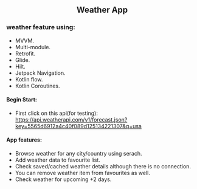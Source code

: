 <h2 align="center"> Weather App </h2>

### weather feature using:
- MVVM.
- Multi-module.
- Retrofit.
- Glide.
- Hilt.
- Jetpack Navigation.
- Kotlin flow.
- Kotlin Coroutines.
#### Begin Start:
 - First click on this api(for testing): https://api.weatherapi.com/v1/forecast.json?key=5565d6912a4c40f089d125134221307&q=usa
#### App features: 
  - Browse weather for any city/country using serach.
  - Add weather data to favourite list.
  - Check saved/cached weather details although there is no connection.
  - You can remove weather item from favourites as well.
  - Check weather for upcoming +2 days.    
